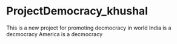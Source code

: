 # ProjectDemocracy_khushal
This is a new project for promoting decmocracy in world
India is a decmocracy
America is a decmocracy